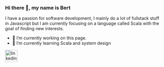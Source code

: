 ### Hi there 👋, my name is Bert
I have a passion for software development, I mainly do a lot of fullstack stuff in Javascript but I am currently focusing on a language called Scala with the goal of finding new interests.



- 🔭 I’m currently working on this page. 
- 🌱 I’m currently learning Scala and system design 


[<img src='https://cdn.jsdelivr.net/npm/simple-icons@3.0.1/icons/linkedin.svg' alt='linkedin' height='40'>](https://www.linkedin.com/in/bertmeeuws/)  

